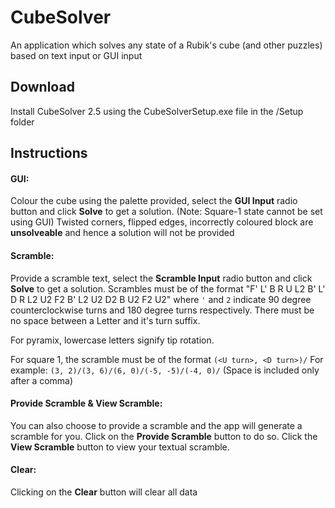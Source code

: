# CubeSolver

An application which solves any state of a Rubik's cube (and other puzzles) based on text input or GUI input

## Download
Install CubeSolver 2.5 using the CubeSolverSetup.exe file in the /Setup folder

## Instructions
#### GUI:
Colour the cube using the palette provided, select the **GUI Input** radio button and click **Solve** to get a solution.
(Note: Square-1 state cannot be set using GUI)
Twisted corners, flipped edges, incorrectly coloured block are **unsolveable** and hence a solution will not be provided

#### Scramble:
Provide a scramble text, select the **Scramble Input** radio button and click **Solve** to get a solution.
Scrambles must be of the format "F' L' B R U L2 B' L' D R L2 U2 F2 B' L2 U2 D2 B U2 F2 U2" where `'` and `2` indicate 90 degree counterclockwise turns and 180 degree turns respectively. There must be no space between a Letter and it's turn suffix.

For pyramix, lowercase letters signify tip rotation.

For square 1, the scramble must be of the format `(<U turn>, <D turn>)/`
For example: `(3, 2)/(3, 6)/(6, 0)/(-5, -5)/(-4, 0)/` (Space is included only after a comma)

#### Provide Scramble & View Scramble:
You can also choose to provide a scramble and the app will generate a scramble for you. Click on the **Provide Scramble** button to do so.
Click the **View Scramble** button to view your textual scramble.

#### Clear:
Clicking on the **Clear** button will clear all data
